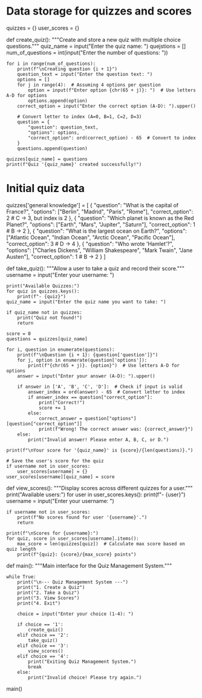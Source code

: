 # Data storage for quizzes and scores
quizzes = {}
user_scores = {}

def create_quiz():
    """Create and store a new quiz with multiple choice questions."""
    quiz_name = input("Enter the quiz name: ")
    quejstions = []
    num_of_questions = int(input("Enter the number of questions: "))
    
    for i in range(num_of_questions):
        print(f"\nCreating question {i + 1}")
        question_text = input("Enter the question text: ")
        options = []
        for j in range(4):  # Assuming 4 options per question
            option = input(f"Enter option {chr(65 + j)}: ")  # Use letters A-D for options
            options.append(option)
        correct_option = input("Enter the correct option (A-D): ").upper()
        
        # Convert letter to index (A=0, B=1, C=2, D=3)
        question = {
            "question": question_text,
            "options": options,
            "correct_option": ord(correct_option) - 65  # Convert to index
        }
        questions.append(question)
    
    quizzes[quiz_name] = questions
    print(f"Quiz '{quiz_name}' created successfully!")

# Initial quiz data
quizzes['general knowledge'] = [
    {
        "question": "What is the capital of France?",
        "options": ["Berlin", "Madrid", "Paris", "Rome"],
        "correct_option": 2  # C -> 3, but index is 2
    },
    {
        "question": "Which planet is known as the Red Planet?",
        "options": ["Earth", "Mars", "Jupiter", "Saturn"],
        "correct_option": 1  # B -> 2
    },
    {
        "question": "What is the largest ocean on Earth?",
        "options": ["Atlantic Ocean", "Indian Ocean", "Arctic Ocean", "Pacific Ocean"],
        "correct_option": 3  # D -> 4
    },
    {
        "question": "Who wrote 'Hamlet'?",
        "options": ["Charles Dickens", "William Shakespeare", "Mark Twain", "Jane Austen"],
        "correct_option": 1  # B -> 2
    }
]


def take_quiz():
    """Allow a user to take a quiz and record their score."""
    username = input("Enter your username: ")

    print("Available Quizzes:")
    for quiz in quizzes.keys():
        print(f"- {quiz}")
    quiz_name = input("Enter the quiz name you want to take: ")

    if quiz_name not in quizzes:
        print("Quiz not found!")
        return

    score = 0
    questions = quizzes[quiz_name]

    for i, question in enumerate(questions):
        print(f"\nQuestion {i + 1}: {question['question']}")
        for j, option in enumerate(question['options']):
            print(f"{chr(65 + j)}. {option}")  # Use letters A-D for options
        answer = input("Enter your answer (A-D): ").upper()
        
        if answer in ['A', 'B', 'C', 'D']:  # Check if input is valid
            answer_index = ord(answer) - 65  # Convert letter to index
            if answer_index == question["correct_option"]:
                print("Correct!")
                score += 1
            else:
                correct_answer = question["options"][question["correct_option"]]
                print(f"Wrong! The correct answer was: {correct_answer}")
        else:
            print("Invalid answer! Please enter A, B, C, or D.")
    
    print(f"\nYour score for '{quiz_name}' is {score}/{len(questions)}.")
    
    # Save the user's score for the quiz
    if username not in user_scores:
        user_scores[username] = {}
    user_scores[username][quiz_name] = score

def view_scores():
    """Display scores across different quizzes for a user."""
    print("Available users:")
    for user in user_scores.keys():
        print(f"- {user}")
    username = input("Enter your username: ")
    
    if username not in user_scores:
        print(f"No scores found for user '{username}'.")
        return

    print(f"\nScores for {username}:")
    for quiz, score in user_scores[username].items():
        max_score = len(quizzes[quiz])  # Calculate max score based on quiz length
        print(f"{quiz}: {score}/{max_score} points")

def main():
    """Main interface for the Quiz Management System."""
    
    while True:
        print("\n--- Quiz Management System ---")
        print("1. Create a Quiz")
        print("2. Take a Quiz")
        print("3. View Scores")
        print("4. Exit")

        choice = input("Enter your choice (1-4): ")

        if choice == '1':
            create_quiz()
        elif choice == '2':
            take_quiz()
        elif choice == '3':
            view_scores()
        elif choice == '4':
            print("Exiting Quiz Management System.")
            break
        else:
            print("Invalid choice! Please try again.")

main()

